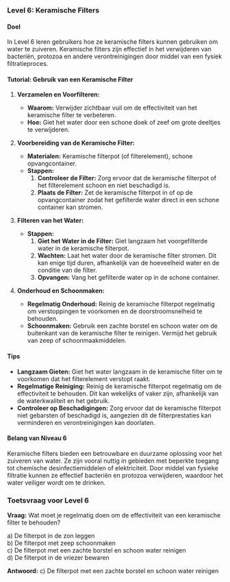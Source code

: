 ### Level 6: Keramische Filters

#### Doel
In Level 6 leren gebruikers hoe ze keramische filters kunnen gebruiken om water te zuiveren. Keramische filters zijn effectief in het verwijderen van bacteriën, protozoa en andere verontreinigingen door middel van een fysiek filtratieproces.

#### Tutorial: Gebruik van een Keramische Filter

1. **Verzamelen en Voorfilteren:**
   - **Waarom:** Verwijder zichtbaar vuil om de effectiviteit van het keramische filter te verbeteren.
   - **Hoe:** Giet het water door een schone doek of zeef om grote deeltjes te verwijderen.

2. **Voorbereiding van de Keramische Filter:**
   - **Materialen:** Keramische filterpot (of filterelement), schone opvangcontainer.
   - **Stappen:**
     1. **Controleer de Filter:** Zorg ervoor dat de keramische filterpot of het filterelement schoon en niet beschadigd is.
     2. **Plaats de Filter:** Zet de keramische filterpot in of op de opvangcontainer zodat het gefilterde water direct in een schone container kan stromen.

3. **Filteren van het Water:**
   - **Stappen:**
     1. **Giet het Water in de Filter:** Giet langzaam het voorgefilterde water in de keramische filterpot.
     2. **Wachten:** Laat het water door de keramische filter stromen. Dit kan enige tijd duren, afhankelijk van de hoeveelheid water en de conditie van de filter.
     3. **Opvangen:** Vang het gefilterde water op in de schone container.

4. **Onderhoud en Schoonmaken:**
   - **Regelmatig Onderhoud:** Reinig de keramische filterpot regelmatig om verstoppingen te voorkomen en de doorstroomsnelheid te behouden.
   - **Schoonmaken:** Gebruik een zachte borstel en schoon water om de buitenkant van de keramische filter te reinigen. Vermijd het gebruik van zeep of schoonmaakmiddelen.

#### Tips

- **Langzaam Gieten:** Giet het water langzaam in de keramische filter om te voorkomen dat het filterelement verstopt raakt.
- **Regelmatige Reiniging:** Reinig de keramische filterpot regelmatig om de effectiviteit te behouden. Dit kan wekelijks of vaker zijn, afhankelijk van de waterkwaliteit en het gebruik.
- **Controleer op Beschadigingen:** Zorg ervoor dat de keramische filterpot niet gebarsten of beschadigd is, aangezien dit de filterprestaties kan verminderen en verontreinigingen kan doorlaten.

#### Belang van Niveau 6
Keramische filters bieden een betrouwbare en duurzame oplossing voor het zuiveren van water. Ze zijn vooral nuttig in gebieden met beperkte toegang tot chemische desinfectiemiddelen of elektriciteit. Door middel van fysieke filtratie kunnen ze effectief bacteriën en protozoa verwijderen, waardoor het water veiliger wordt om te drinken.

### Toetsvraag voor Level 6

**Vraag:**
Wat moet je regelmatig doen om de effectiviteit van een keramische filter te behouden?

a) De filterpot in de zon leggen  
b) De filterpot met zeep schoonmaken  
c) De filterpot met een zachte borstel en schoon water reinigen  
d) De filterpot in de vriezer bewaren

**Antwoord:**
c) De filterpot met een zachte borstel en schoon water reinigen